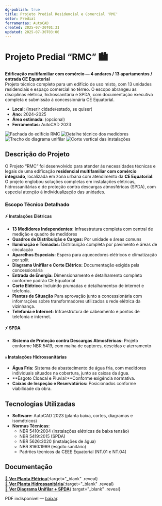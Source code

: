 ```yaml
---
dg-publish: true
title: Projeto Predial Residencial e Comercial 'RMC'
setor: Predial
ferramentas: AutoCAD
created: 2025-07-30T01:31
updated: 2025-07-30T03:06
---
```


# Projeto Predial “RMC” 🏙️

**Edificação multifamiliar com comércio — 4 andares / 13 apartamentos / entrada CE Equatorial**  
Projeto técnico completo para um edifício de uso misto, com 13 unidades residenciais e espaço comercial no térreo. O escopo abrangeu as disciplinas elétrica, hidrossanitária e SPDA, com documentação executiva completa e submissão à concessionária CE Equatorial.

- **Local:** (inserir cidade/estado, se quiser)  
- **Ano:** 2024–2025  
- **Área estimada:** (opcional)  
- **Ferramentas:** AutoCAD 2023  

<div class="project-gallery reveal">
  <img src="/assets/imagens/capa_thumb.jpg_predio-comercio.jpg" alt="Fachada do edifício RMC" class="gallery-thumb" loading="lazy">
  <img src="/assets/imagens/medidores_thumb.jpg_predio-comercio.jpg" alt="Detalhe técnico dos medidores" class="gallery-thumb" loading="lazy">
  <img src="/assets/imagens/unifilar_thumb.jpg_predio-comercio.jpg" alt="Trecho do diagrama unifilar" class="gallery-thumb" loading="lazy">
  <img src="/assets/imagens/corte_thumb.jpg_predio-comercio.jpg" alt="Corte vertical das instalações" class="gallery-thumb" loading="lazy">
</div>

## Descrição do Projeto

O Projeto “RMC” foi desenvolvido para atender às necessidades técnicas e legais de uma edificação **residencial multifamiliar com comércio integrado**, localizada em zona urbana com atendimento da **CE Equatorial**. O projeto englobou soluções completas em instalações elétricas, hidrossanitárias e de proteção contra descargas atmosféricas (SPDA), com especial atenção à individualização das unidades.

### Escopo Técnico Detalhado

#### ⚡ Instalações Elétricas
- **13 Medidores Independentes:** Infraestrutura completa com central de medição e quadro de medidores
- **Quadros de Distribuição e Cargas:** Por unidade e áreas comuns
- **Iluminação e Tomadas:** Distribuição completa por pavimento e áreas de circulação
- **Aparelhos Especiais:** Espera para aquecedores elétricos e climatização por split
- **Diagrama Unifilar e Corte Elétrico:** Documentação exigida pela concessionária
- **Entrada de Energia:** Dimensionamento e detalhamento completo conforme padrão CE Equatorial
- **Corte Elétrico:** Incluindo prumadas e detalhamentso de internet e telefonia.
- **Plantas de Situação** Para aprovação junto a concessionária com infomrações sobre transformadores utilizados s rede elétrica da vizinhança.
- **Telefonia e Internet:** Infraestrutura de cabeamento e pontos de telefonia e internet.

#### ⚡ SPDA
- **Sistema de Proteção contra Descargas Atmosféricas:** Projeto conforme NBR 5419, com malha de captores, descidas e aterramento

#### 💧 Instalações Hidrossanitárias
- **Água Fria:** Sistema de abastecimento de água fria, com medidores individuais situados na cobertura, junto as caixas da água.
- **Esgoto Cloacal e Pluvial:**Conforme exigência normativa.
- **Caixas de Inspeção e Reservatórios:** Posicionados conforme viabilidade da obra.

## Tecnologias Utilizadas

- **Software:** AutoCAD 2023 (planta baixa, cortes, diagramas e isométricos)
- **Normas Técnicas:**  
  - NBR 5410:2004 (instalações elétricas de baixa tensão)  
  - NBR 5419:2015 (SPDA)  
  - NBR 5626:2020 (instalações de água)  
  - NBR 8160:1999 (esgoto sanitário)  
  - Padrões técnicos da CEEE Equatorial (NT.01 e NT.04)

## Documentação

[📄 **Ver Planta Elétrica**](/assets/pdfs/projeto-rmc_eletrica.pdf_predio-comercio.pdf){:target="_blank" .reveal}  
[📄 **Ver Planta Hidrossanitária**](/assets/pdfs/projeto-rmc_hidrosanitaria.pdf_predio-comercio.pdf){:target="_blank" .reveal}  
[📄 **Ver Diagrama Unifilar + SPDA**](/assets/pdfs/projeto-rmc_unifilar_spda.pdf_predio-comercio.pdf){:target="_blank" .reveal}

<div class="pdf-container reveal">
  <object data="/assets/pdfs/projeto-rmc_unifilar_spda.pdf#toolbar=0"
          type="application/pdf" width="100%" height="500">
    <p>PDF indisponível — <a href="/assets/pdfs/projeto-rmc_unifilar_spda.pdf" target="_blank">baixar</a>.</p>
  </object>
</div>
